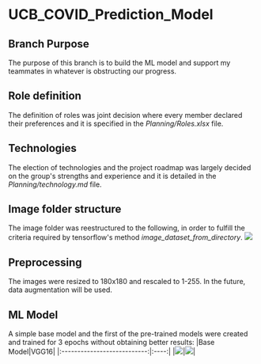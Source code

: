# UCB_COVID_Prediction_Model
## Branch Purpose
The purpose of this branch is to build the ML model and support my teammates in whatever is obstructing our progress.

## Role definition
The definition of roles was joint decision where every member declared their preferences and it is specified in the *Planning/Roles.xlsx* file. 

## Technologies
The election of technologies and the project roadmap was largely decided on the group's strengths and experience and it is detailed in the *Planning/technology.md* file.

## Image folder structure
The image folder was reestructured to the following, in order to fulfill the criteria required by tensorflow's method *image_dataset_from_directory*.
![](Resources/folder_structure.png)

## Preprocessing
The images were resized to 180x180 and rescaled to 1-255. In the future, data augmentation will be used.

## ML Model
A simple base model and the first of the pre-trained models were created and trained for 3 epochs without obtaining better results:
|Base Model|VGG16|
|:---------------------------:|:----:|
|![](Resources/base_model.png)|![](Resources/VGG16_model.png)|